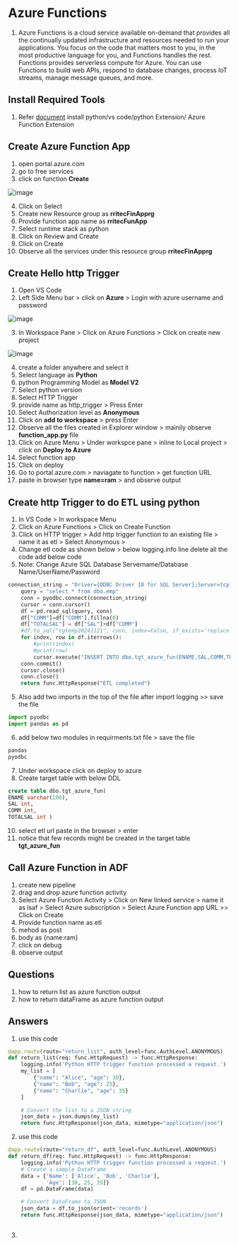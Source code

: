 # Azure Functions

1. Azure Functions is a cloud service available on-demand that provides all the continually updated infrastructure and resources needed to run your applications. You focus on the code that matters most to you, in the most productive language for you, and Functions handles the rest. Functions provides serverless compute for Azure. You can use Functions to build web APIs, respond to database changes, process IoT streams, manage message queues, and more.

## Install Required Tools

1. Refer [document](https://learn.microsoft.com/en-us/azure/azure-functions/create-first-function-vs-code-python) install python/vs code/python Extension/ Azure Function Extension

## Create Azure Function App

1. open portal.azure.com
2. go to free services
3. click on function **Create**

![image](https://github.com/user-attachments/assets/d537d99f-ca1e-41dd-81ef-e02699b80c49)

4. Click on Select
5. Create new Resource group as **rritecFinApprg**
6. Provide function app name as **rritecFunApp**
7. Select runtime stack as python
8. Click on Review and Create
9. Click on Create
10. Observe all the services under this resource group **rritecFinApprg**

## Create Hello http Trigger

1. Open VS Code
2. Left Side Menu bar > click on **Azure** > Login with azure username and password

![image](https://github.com/user-attachments/assets/d5ee7dba-7811-4bb0-b708-85ccea5a9c73)

3. In Workspace Pane > Click on Azure Functions > Click on create new project

![image](https://github.com/user-attachments/assets/db03b47c-2069-4207-8ebc-199312b4ef87)

4. create a folder anywhere and select it
5. Select language as **Python**
6. python Programming Model as **Model V2**
7. Select python version
8. Select HTTP Trigger
9. provide name as http_trigger > Press Enter
10. Select Authorization level as **Anonymous**
11. Click on **add to workspace** > press Enter
12. Observe all the files created in Explorer window > mainily observe **function_app.py** file
13. Click on Azure Menu > Under workspce pane > inline to Local project > click on **Deploy to Azure**
14. Select function app
15. Click on deploy
16. Go to portal.azure.com > naviagate to function > get function URL
17. paste in browser type **name=ram** > and observe output

## Create http Trigger to do ETL using python

1. In VS Code > In workspace Menu
2. Click on Azure Functions > Click on Create Function
3. Click on HTTP trigger > Add http trigger function to an existing file > name it as etl > Select Anonymous >
4. Change etl code as shown below > below logging.info line delete all the code add below code
5. Note: Change Azure SQL Database Servername/Database Name/UserName/Password
```py
connection_string = "Driver={ODBC Driver 18 for SQL Server};Server=tcp:b2410asdbserver.database.windows.net,1433;Database=b2410asdb;Uid=sadmin;Pwd=RRitec123;Encrypt=yes;TrustServerCertificate=yes;Connection Timeout=30;"
    query = "select * from dbo.emp"  
    conn = pyodbc.connect(connection_string)
    cursor = conn.cursor()
    df = pd.read_sql(query, conn)
    df["COMM"]=df["COMM"].fillna(0)
    df["TOTALSAL"] = df["SAL"]+df["COMM"]
    #df.to_sql("tgtemp20241121", conn, index=False, if_exists='replace')
    for index, row in df.iterrows():
        #print(index)
        #print(row)
        cursor.execute("INSERT INTO dbo.tgt_azure_fun(ENAME,SAL,COMM,TOTALSAL) values(?,?,?,?)", row.ENAME, row.SAL, row.COMM,row.TOTALSAL)
    conn.commit()
    cursor.close()
    conn.close()
    return func.HttpResponse("ETL completed")
```
5. Also add two imports in the top of the file after import logging >> save the file
```py
import pyodbc
import pandas as pd
```
6. add below two modules in requirments.txt file > save the file
```py
pandas
pyodbc
```

7. Under workspace click on deploy to azure
8. Create target table with below DDL
```sql
create table dbo.tgt_azure_fun(
ENAME varchar(100),
SAL int,
COMM int,
TOTALSAL int )
```
10. select etl url paste in the browser > enter
11. notice that few records might be created in the target table **tgt_azure_fun**

## Call Azure Function in ADF

1. create new pipeline
2. drag and drop azure function activity
3. Select Azure Function Activity > Click on New linked service > name it as lsaf > Select Azure subscription > Select Azure Function app URL >> Click on Create
4. Provide function name as etl
5. mehod as post
6. body as {name:ram}
7. click on debug
8. observe output

## Questions
1. how to return list as azure function output
2. how to return dataFrame as azure function output
## Answers
1. use this code
``` py
@app.route(route="return_list", auth_level=func.AuthLevel.ANONYMOUS)
def return_list(req: func.HttpRequest) -> func.HttpResponse:
    logging.info('Python HTTP trigger function processed a request.')
    my_list = [
        {"name": "Alice", "age": 30},
        {"name": "Bob", "age": 25},
        {"name": "Charlie", "age": 35}
    ]

    # Convert the list to a JSON string
    json_data = json.dumps(my_list)    
    return func.HttpResponse(json_data, mimetype="application/json")
```
2. use this code
``` py
@app.route(route="return_df", auth_level=func.AuthLevel.ANONYMOUS)
def return_df(req: func.HttpRequest) -> func.HttpResponse:
    logging.info('Python HTTP trigger function processed a request.')
    # Create a sample DataFrame
    data = {'Name': ['Alice', 'Bob', 'Charlie'],
            'Age': [30, 25, 35]}
    df = pd.DataFrame(data)

    # Convert DataFrame to JSON
    json_data = df.to_json(orient='records')
    return func.HttpResponse(json_data, mimetype="application/json")
    
```
3. 






